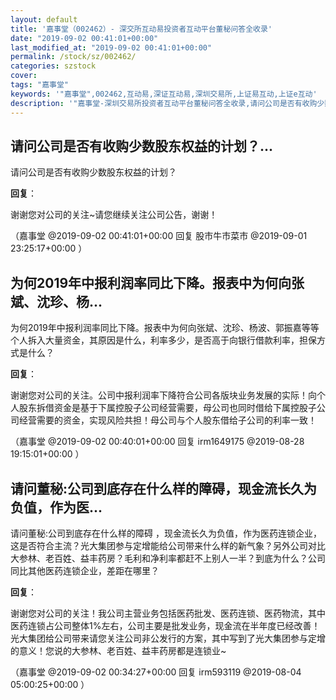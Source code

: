 ```yaml
---
layout: default
title: '嘉事堂（002462）- 深交所互动易投资者互动平台董秘问答全收录'
date: "2019-09-02 00:41:01+00:00"
last_modified_at: "2019-09-02 00:41:01+00:00"
permalink: /stock/sz/002462/
categories: szstock
cover: 
tags: "嘉事堂"
keywords: '"嘉事堂",002462,互动易,深证互动易,深圳交易所,上证易互动,上证e互动'
description: '"嘉事堂-深圳交易所投资者互动平台董秘问答全收录,请问公司是否有收购少数股东权益的计划？"'
---
```


## 请问公司是否有收购少数股东权益的计划？...

请问公司是否有收购少数股东权益的计划？

**回复**：

谢谢您对公司的关注~请您继续关注公司公告，谢谢！ 

（嘉事堂  @2019-09-02 00:41:01+00:00 回复 股市牛市菜市  @2019-09-01 23:25:17+00:00 ）

## 为何2019年中报利润率同比下降。报表中为何向张斌、沈珍、杨...

为何2019年中报利润率同比下降。报表中为何向张斌、沈珍、杨波、郭振嘉等等个人拆入大量资金，其原因是什么，利率多少，是否高于向银行借款利率，担保方式是什么？

**回复**：

谢谢您对公司的关注。公司中报利润率下降符合公司各版块业务发展的实际！向个人股东拆借资金是基于下属控股子公司经营需要，母公司也同时借给下属控股子公司经营需要的资金，实现风险共担！母公司与个人股东借给子公司的利率一致！ 

（嘉事堂  @2019-09-02 00:40:01+00:00 回复 irm1649175  @2019-08-28 19:15:01+00:00 ）

## 请问董秘:公司到底存在什么样的障碍，现金流长久为负值，作为医...

请问董秘:公司到底存在什么样的障碍 ，现金流长久为负值，作为医药连锁企业，这是否符合主流？光大集团参与定增能给公司带来什么样的新气象？另外公司对比大参林、老百姓、益丰药房？毛利和净利率都赶不上别人一半？到底为什么？公司同比其他医药连锁企业，差距在哪里？

**回复**：

谢谢您对公司的关注！我公司主营业务包括医药批发、医药连锁、医药物流，其中医药连锁占公司整体1%左右，公司主要是批发业务，现金流在半年度已经改善！光大集团给公司带来请您关注公司非公发行的方案，其中写到了光大集团参与定增的意义！您说的大参林、老百姓、益丰药房都是连锁业~ 

（嘉事堂  @2019-09-02 00:34:27+00:00 回复 irm593119  @2019-08-04 05:00:25+00:00 ）

